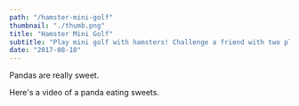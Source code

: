 ```yaml
---
path: "/hamster-mini-golf"
thumbnail: "./thumb.png"
title: "Hamster Mini Golf"
subtitle: "Play mini golf with hamsters! Challenge a friend with two player mode! Featuring 11 different hamsters and three themed courses."
date: "2017-08-10"
---
```


Pandas are really sweet.

Here's a video of a panda eating sweets.

